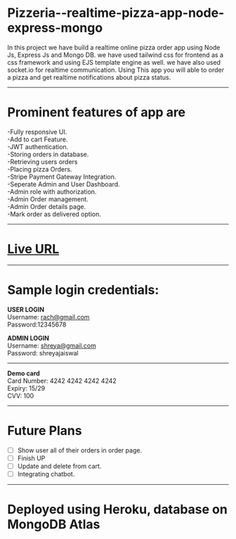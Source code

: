 # Pizzeria--realtime-pizza-app-node-express-mongo

In this project we have build a realtime online pizza order app using Node Js, Express Js and Mongo DB. we have used tailwind css for frontend as a css framework and using EJS template engine as well. we have also used socket.io for realtime communication.
Using This app you will able to order a pizza and get realtime notifications about pizza status.

<hr>

#  Prominent features of app are <br />
-Fully responsive UI.<br />
-Add to cart Feature.<br />
-JWT authentication.<br />
-Storing orders in database.<br />
-Retrieving users orders<br />
-Placing pizza Orders.<br />
-Stripe Payment Gateway Integration.<br />
-Seperate Admin and User Dashboard.<br />
-Admin role with authorization.<br />
-Admin Order management.<br />
-Admin Order details page.<br />
-Mark order as delivered option.<br />

<hr>

# [Live URL](https://pizzeria-realtime-pizza-app.herokuapp.com/)

<hr>

#  Sample login credentials:<br/>
__USER LOGIN__
<br/>
Username: rach@gmail.com
<br/>
Password:12345678
<br/>

__ADMIN LOGIN__<br/>
Username: shreya@gmail.com
<br/>
Password: shreyajaiswal
<br/>

<hr>

__Demo card__<br/>
Card Number: 4242 4242 4242 4242
<br/>
Expiry: 15/29
<br/>
CVV: 100

<hr>

#  Future Plans<br/>
- [ ] Show user all of their orders in order page.<br/>
- [ ]  Finish UP<br/>
- [ ] Update and delete from cart.<br/>
- [ ] Integrating chatbot.

<hr>

#  Deployed using Heroku, database on MongoDB Atlas


